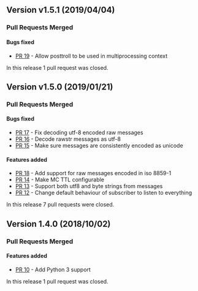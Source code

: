 ## Version v1.5.1 (2019/04/04)


### Pull Requests Merged

#### Bugs fixed

* [PR 19](https://github.com/pytroll/posttroll/pull/19) - Allow posttroll to be used in multiprocessing context

In this release 1 pull request was closed.


## Version v1.5.0 (2019/01/21)


### Pull Requests Merged

#### Bugs fixed

* [PR 17](https://github.com/pytroll/posttroll/pull/17) - Fix decoding utf-8 encoded raw messages
* [PR 16](https://github.com/pytroll/posttroll/pull/16) - Decode rawstr messages as utf-8
* [PR 15](https://github.com/pytroll/posttroll/pull/15) - Make sure messages are consistently encoded as unicode

#### Features added

* [PR 18](https://github.com/pytroll/posttroll/pull/18) - Add support for raw messages encoded in iso 8859-1
* [PR 14](https://github.com/pytroll/posttroll/pull/14) - Make MC TTL configurable
* [PR 13](https://github.com/pytroll/posttroll/pull/13) - Support both utf8 and byte strings from messages
* [PR 12](https://github.com/pytroll/posttroll/pull/12) - Change default behaviour of subscriber to listen to everything

In this release 7 pull requests were closed.


## Version 1.4.0 (2018/10/02)


### Pull Requests Merged

#### Features added

* [PR 10](https://github.com/pytroll/posttroll/pull/10) - Add Python 3 support

In this release 1 pull request was closed.

